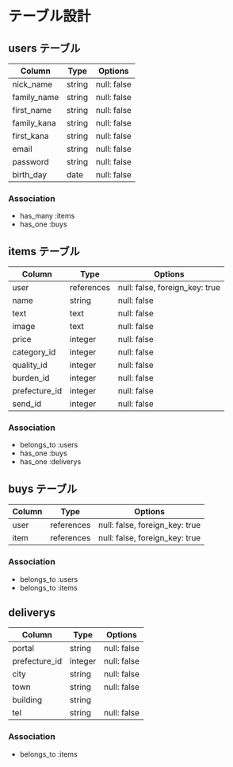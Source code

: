# テーブル設計

## users テーブル

| Column      | Type   | Options     |
|-------------|--------|-------------|
| nick_name   | string | null: false |
| family_name | string | null: false |
| first_name  | string | null: false |
| family_kana | string | null: false |
| first_kana  | string | null: false |
| email       | string | null: false |
| password    | string | null: false |
| birth_day   | date   | null: false |

### Association
- has_many :items
- has_one :buys


## items テーブル
| Column         | Type       | Options                        |
|----------------|------------|--------------------------------|
| user           | references | null: false, foreign_key: true |
| name           | string     | null: false                    |
| text           | text       | null: false                    |
| image          | text       | null: false                    |
| price          | integer    | null: false                    |
| category_id    | integer    | null: false                    |
| quality_id     | integer    | null: false                    |
| burden_id      | integer    | null: false                    |
| prefecture_id  | integer    | null: false                    |
| send_id        | integer    | null: false                    |

### Association
- belongs_to :users
- has_one    :buys
- has_one    :deliverys


## buys テーブル
| Column | Type       | Options                        |
|--------|------------|--------------------------------|
| user   | references | null: false, foreign_key: true |
| item   | references | null: false, foreign_key: true |

### Association
- belongs_to :users
- belongs_to :items


## deliverys
| Column        | Type    | Options                        |
|---------------|---------|--------------------------------|
| portal        | string  | null: false                    |
| prefecture_id | integer | null: false                    |
| city          | string  | null: false                    |
| town          | string  | null: false                    |
| building      | string  |                                |
| tel           | string  | null: false                    |

### Association
- belongs_to :items
